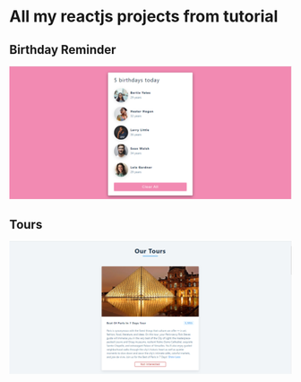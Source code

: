 # All my reactjs projects from tutorial

## Birthday Reminder

![birthday reminder](./images/reminder.png)

## Tours

![tours](./images/tour.png)
